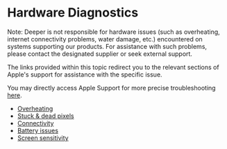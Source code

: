 # Hardware Diagnostics 

Note: Deeper is not responsible for hardware issues (such as overheating, internet connectivity problems, water damage, etc.) encountered on systems supporting our products. For assistance with such problems, please contact the designated supplier or seek external support.

The links provided within this topic redirect you to the relevant sections of Apple's support for assistance with the specific issue.

You may directly access Apple Support for more precise troubleshooting 
[here](https://getsupport.apple.com).

- [Overheating](https://support.apple.com/en-il/HT201678)
- [Stuck & dead pixels](https://support.apple.com/ipad/repair)
- [Connectivity](https://support.apple.com/en-us/HT204051)
- [Battery issues](https://www.apple.com/batteries/maximizing-performance/)
- [Screen sensitivity](https://support.apple.com/en-us/HT201406)










